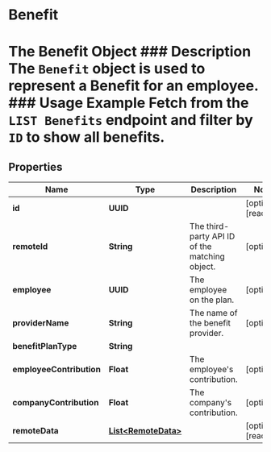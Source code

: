 

# Benefit

# The Benefit Object ### Description The `Benefit` object is used to represent a Benefit for an employee.  ### Usage Example Fetch from the `LIST Benefits` endpoint and filter by `ID` to show all benefits.

## Properties

Name | Type | Description | Notes
------------ | ------------- | ------------- | -------------
**id** | **UUID** |  |  [optional] [readonly]
**remoteId** | **String** | The third-party API ID of the matching object. |  [optional]
**employee** | **UUID** | The employee on the plan. |  [optional]
**providerName** | **String** | The name of the benefit provider. |  [optional]
**benefitPlanType** | **String** |  | 
**employeeContribution** | **Float** | The employee&#39;s contribution. |  [optional]
**companyContribution** | **Float** | The company&#39;s contribution. |  [optional]
**remoteData** | [**List&lt;RemoteData&gt;**](RemoteData.md) |  |  [optional] [readonly]




